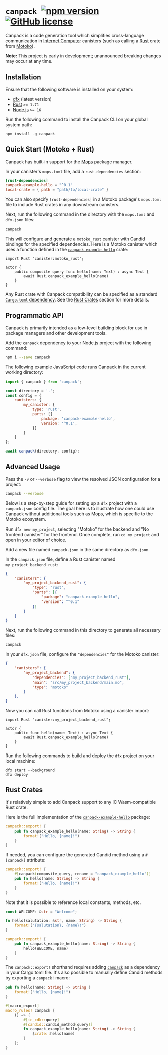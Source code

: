 # `canpack` &nbsp;[![npm version](https://img.shields.io/npm/v/canpack.svg?logo=npm)](https://www.npmjs.com/package/canpack) [![GitHub license](https://img.shields.io/badge/license-Apache%202.0-blue.svg)](https://opensource.org/licenses/Apache-2.0)

Canpack is a code generation tool which simplifies cross-language communication in [Internet Computer](https://internetcomputer.org/) canisters (such as calling a [Rust](https://www.rust-lang.org/) crate from [Motoko](https://github.com/dfinity/motoko)).

**Note:** This project is early in development; unannounced breaking changes may occur at any time.

## Installation

Ensure that the following software is installed on your system:
* [dfx](https://support.dfinity.org/hc/en-us/articles/10552713577364-How-do-I-install-dfx) (latest version)
* [Rust](https://www.rust-lang.org/tools/install) `>= 1.71`
* [Node.js](https://nodejs.org/en) `>= 16`

Run the following command to install the Canpack CLI on your global system path:

```
npm install -g canpack
```

## Quick Start (Motoko + Rust)

Canpack has built-in support for the [Mops](https://mops.one/) package manager. 

In your canister's `mops.toml` file, add a `rust-dependencies` section:

```toml
[rust-dependencies]
canpack-example-hello = "^0.1"
local-crate = { path = "path/to/local-crate" }
```

You can also specify `[rust-dependencies]` in a Motoko package's `mops.toml` file to include Rust crates in any downstream canisters.

Next, run the following command in the directory with the `mops.toml` and `dfx.json` files:

```bash
canpack
```

This will configure and generate a `motoko_rust` canister with Candid bindings for the specified dependencies. Here is a Motoko canister which uses a function defined in the [`canpack-example-hello`](https://docs.rs/canpack-example-hello/latest/src/canpack_example_hello/lib.rs.html) crate:

```motoko
import Rust "canister:motoko_rust";

actor {
    public composite query func hello(name: Text) : async Text {
        await Rust.canpack_example_hello(name)
    } 
}
```

Any Rust crate with Canpack compatibility can be specified as a standard [`Cargo.toml` dependency](https://doc.rust-lang.org/cargo/reference/specifying-dependencies.html). See the [Rust Crates](#rust-crates) section for more details.

## Programmatic API

Canpack is primarily intended as a low-level building block for use in package managers and other development tools. 

Add the `canpack` dependency to your Node.js project with the following command:

```bash
npm i --save canpack
```

The following example JavaScript code runs Canpack in the current working directory:

```js
import { canpack } from 'canpack';

const directory = '.';
const config = {
    canisters: {
        my_canister: {
            type: 'rust',
            parts: [{
                package: 'canpack-example-hello',
                version: '^0.1',
            }]
        }
    }
};

await canpack(directory, config);
```

## Advanced Usage

Pass the `-v` or `--verbose` flag to view the resolved JSON configuration for a project:

```bash
canpack --verbose
```

Below is a step-by-step guide for setting up a `dfx` project with a `canpack.json` config file. The goal here is to illustrate how one could use Canpack without additional tools such as Mops, which is specific to the Motoko ecosystem. 

Run `dfx new my_project`, selecting "Motoko" for the backend and "No frontend canister" for the frontend. Once complete, run `cd my_project` and open in your editor of choice. 

Add a new file named `canpack.json` in the same directory as `dfx.json`. 

In the `canpack.json` file, define a Rust canister named `my_project_backend_rust`:

```json
{
    "canisters": {
        "my_project_backend_rust": {
            "type": "rust",
            "parts": [{
                "package": "canpack-example-hello",
                "version": "^0.1"
            }]
        }
    }
}
```

Next, run the following command in this directory to generate all necessary files: 

```bash
canpack
```

In your `dfx.json` file, configure the `"dependencies"` for the Motoko canister:

```json
{
    "canisters": {
        "my_project_backend": {
            "dependencies": ["my_project_backend_rust"],
            "main": "src/my_project_backend/main.mo",
            "type": "motoko"
        }
    },
}
```

Now you can call Rust functions from Motoko using a canister import:

```motoko
import Rust "canister:my_project_backend_rust";

actor {
    public func hello(name: Text) : async Text {
        await Rust.canpack_example_hello(name)
    } 
}
```

Run the following commands to build and deploy the `dfx` project on your local machine:

```
dfx start --background
dfx deploy
```

## Rust Crates

It's relatively simple to add Canpack support to any IC Wasm-compatible Rust crate.

Here is the full implementation of the [`canpack-example-hello`](https://docs.rs/canpack-example-hello/latest/src/canpack_example_hello/lib.rs.html) package:

```rust
canpack::export! {
    pub fn canpack_example_hello(name: String) -> String {
        format!("Hello, {name}!")
    }
}
```

If needed, you can configure the generated Candid method using a `#[canpack]` attribute:

```rust
canpack::export! {
    #[canpack(composite_query, rename = "canpack_example_hello")]
    pub fn hello(name: String) -> String {
        format!("Hello, {name}!")
    }
}
```

Note that it is possible to reference local constants, methods, etc.

```rust
const WELCOME: &str = "Welcome";

fn hello(salutation: &str, name: String) -> String {
    format!("{salutation}, {name}!")
}

canpack::export! {
    pub fn canpack_example_hello(name: String) -> String {
        hello(WELCOME, name)
    }
}
```

The `canpack::export!` shorthand requires adding [`canpack`](https://crates.io/crates/canpack) as a dependency in your Cargo.toml file. It's also possible to manually define Candid methods by exporting a `canpack!` macro:

```rust
pub fn hello(name: String) -> String {
    format!("Hello, {name}!")
}

#[macro_export]
macro_rules! canpack {
    () => {
        #[ic_cdk::query]
        #[candid::candid_method(query)]
        fn canpack_example_hello(name: String) -> String {
            $crate::hello(name)
        }
    };
}
```
